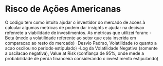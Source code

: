 # Risco de Ações Americanas
O codigo tem como intuito ajudar o investidor do mercado de acoes à calcular algumas metricas de podem dar insights e ajudar na decisao refenrete a viabilidade de investimentos. 
As metricas que utilizei foram: 
-Beta (mede a volatilidade referente ao setor que esta inserida em comparacao ao resto do mercado)
-Desvio Padrao, Volatilidade (o quanto a acao oscilou no periodo estipulado)
-Log da Volatilidade Negativa (somente a oscilacao negativa), Value at Risk (confiança de 95%, onde mede a probabilidade de perda financeira considerando o investimento estipulando)
